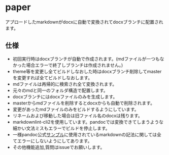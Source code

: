 # paper

アプロードしたmarkdownがdocxに自動で変換されてdocxブランチに配置されます。

## 仕様

- 初回実行時はdocxブランチが自動で作成されます。(mdファイルが一つもなかった場合エラーで終了しブランチは作成されません。)
- theme等を変更し全てビルドしなおした時はdocxブランチ削除してmasterを変更すれば全てビルドしなおします。
- mdファイルは再帰的に検索され全て変換されます。
- 元々のmdと同一のフォルダ構造で配置します。
- docxブランチにはdocxファイルのみを生成します。
- masterからmdファイルを削除するとdocxからも自動で削除されます。
- 変更があったmdファイルのみをビルドするようにしています。
- リネームおよび移動した場合は旧ファイル名のdocxは残ります。
- markdownlint-cli2を使用しています。pandocでは変換できてしまうような細かい文法ミスもエラーでビルドを停止します。
- 一様pandoc公式[サンプル](https://pandoc.org/demo/MANUAL.txt)に使用されているmarkdownの記法に関しては全てエラーにしないようにしてあります。
- その他機能追加,質問はissueでお願いします。
